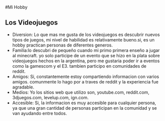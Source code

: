 #Mi Hobby
## Los Videojuegos
* Diversion: Lo que mas me gusta de los videojuegos es descubrir nuevos tipos de juegos, mi nivel de habilidad es relativamente bueno.si, es un hobby practican personas de diferentes generos.
* Familia:lo descubri de pequeño cuando mi primo primera enseño a jugar al minecraft. yo solo participe de un evento que se hizo en la plata sobre videojuegos hechos en la argentina, pero me gustaria poder ir a eventos como la gamescom y el E3. tambien participo en comunidades de reddit.
* Amigos: Si, constantemente estoy compartiendo informacion con varios amigos. comunmente lo hago por a traves de reddit y la experiencia fue agradable.
* Medios: Yo los sitios web que utilizo son, youtube.com, reddit.com, 3djuegos.com, levelup.com, ign.com.
* Accesible: Si, la informacion es muy accesible para cualquier persona, ya que una gran cantidad de personas participan en la comunidad y se van ayudando entre todos.
